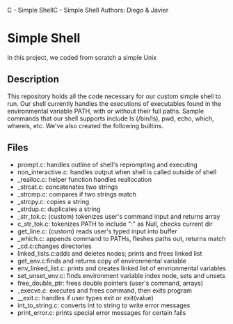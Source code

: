 C - Simple ShellC - Simple Shell
Authors: Diego & Javier
<h1>Simple Shell</h1>
<p> In this project, we coded from scratch a simple Unix </p>
<h2>Description</h2>
<p> This repository holds all the code necessary for our custom simple shell to run. Our shell currently handles the executions of executables found in the environmental variable PATH, with or without their full paths. Sample commands that our shell supports include ls (/bin/ls), pwd, echo, which, whereis, etc. We've also created the following builtins. </p>
<h2>Files</h2>
<ul>
<li>prompt.c: handles outline of shell's reprompting and executing</li>
<li>non_interactive.c: handles output when shell is called outside of shell</li>
<li>_realloc.c: helper function handles reallocation</li>
<li>_strcat.c: concatenates two strings</li>
<li>_strcmp.c: compares if two strings match</li>
<li>_strcpy.c: copies a string</li>
<li>_strdup.c: duplicates a string</li>
<li>_str_tok.c: (custom) tokenizes user's command input and returns array</li>
<li>c_str_tok.c: tokenizes PATH to include ":" as Null, checks current dir</li>
<li>get_line.c: (custom) reads user's typed input into buffer</li>
<li>_which.c: appends command to PATHs, fleshes paths out, returns match</li>
<li>_cd.c:changes directories</li>
<li>linked_lists.c:adds and deletes nodes; prints and frees linked list</li>
<li>get_env.c:finds and returns copy of environmental variable</li>
<li>env_linked_list.c: prints and creates linked list of envrionmental variables</li>
<li>set_unset_env.c: finds environment variable index node, sets and unsets</li>
<li>free_double_ptr: frees double pointers (user's command, arrays)</li>
<li>_execve.c: executes and frees command, then exits program</li>
<li>__exit.c: handles if user types exit or exit(value)</li>
<li>int_to_string.c: converts int to string to write error messages</li>
<li>print_error.c: prints special error messages for certain fails</li>
</ul>


